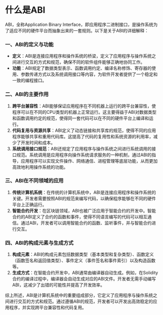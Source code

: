 # 什么是ABI

ABI，全称Application Binary Interface，即应用程序二进制接口，是操作系统为了适应不同的硬件平台而抽象出来的一套规则。以下是关于ABI的详细解释：

### 一、ABI的定义与功能

- **定义**：ABI是连接应用程序和操作系统的桥梁，定义了应用程序与操作系统之间进行交互的方式和规范，确保不同的软件组件能够正确地协同工作。
- **功能**：ABI规定了数据类型表示、函数调用约定、编译名称修饰、寄存器的使用、参数传递方式以及系统调用接口等内容，为软件开发者提供了一个稳定和一致的编程接口。

### 二、ABI的主要作用

1. **跨平台兼容性**：ABI能够保证应用程序在不同机器上运行的跨平台兼容性，使程序可以在不同的CPU类型的机器上正常运行。这主要得益于ABI对数据类型和函数调用约定的规范，使得同一套代码可以在不同的硬件平台上编译和运行。
2. **代码复用与资源共享**：ABI定义了动态链接和共享库的规范，使得不同的应用程序能够共享和重用代码库。这提高了代码的复用性和系统资源的利用率，减少了开发时间和成本。
3. **系统调用接口规范**：ABI还规定了应用程序与操作系统之间进行系统调用的接口规范。系统调用是应用程序向操作系统请求服务的一种机制，通过ABI的指导，应用程序可以实现文件操作、网络通信、进程管理等底层功能，从而更加高效地利用操作系统的功能。

### 三、ABI在不同领域的应用

1. **传统计算机系统**：在传统的计算机系统中，ABI是连接应用程序和操作系统的关键。开发者需要按照ABI的规范来编写代码，以确保程序能够在不同的硬件平台上正确运行。
2. **智能合约开发**：在区块链领域，ABI也被广泛应用于智能合约的开发中。智能合约的ABI定义了合约的函数和事件，使得不同语言编写的代码可以相互通信。通过ABI，开发者可以调用智能合约的函数、监听事件，并与智能合约进行交互。

### 四、ABI的构成元素与生成方式

1. **构成元素**：ABI的构成元素包括数据类型（基本类型和复杂类型）、函数定义（函数签名和返回值类型）、事件定义（事件签名和事件索引）以及构造函数等。
2. **生成方式**：在智能合约开发中，ABI通常由编译器自动生成。例如，在Solidity合约的编译过程中，编译器会自动生成对应的ABI文件。开发者无需手动编写ABI，这减少了出错的可能性并提高了开发效率。

综上所述，ABI是计算机系统中的重要组成部分，它定义了应用程序与操作系统之间进行交互的方式和规范。通过遵循ABI的规范，开发者可以开发出高效稳定的应用程序，并实现跨平台兼容性和代码复用。